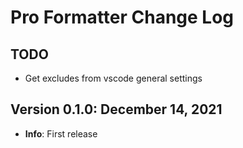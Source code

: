 # Pro Formatter Change Log

## TODO

- Get excludes from vscode general settings

## Version 0.1.0: December 14, 2021

- **Info**: First release
